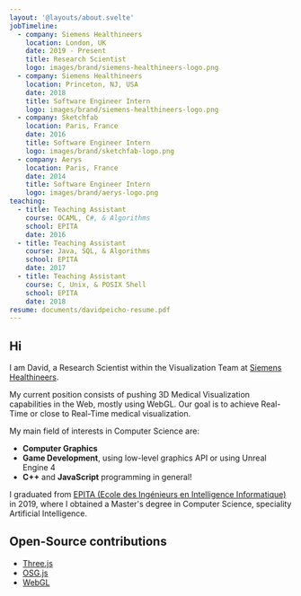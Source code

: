 ```yaml
---
layout: '@layouts/about.svelte'
jobTimeline:
  - company: Siemens Healthineers
    location: London, UK
    date: 2019 - Present
    title: Research Scientist
    logo: images/brand/siemens-healthineers-logo.png
  - company: Siemens Healthineers
    location: Princeton, NJ, USA
    date: 2018
    title: Software Engineer Intern
    logo: images/brand/siemens-healthineers-logo.png
  - company: Sketchfab
    location: Paris, France
    date: 2016
    title: Software Engineer Intern
    logo: images/brand/sketchfab-logo.png
  - company: Aerys
    location: Paris, France
    date: 2014
    title: Software Engineer Intern
    logo: images/brand/aerys-logo.png
teaching:
  - title: Teaching Assistant
    course: OCAML, C#, & Algorithms
    school: EPITA
    date: 2016
  - title: Teaching Assistant
    course: Java, SQL, & Algorithms
    school: EPITA
    date: 2017
  - title: Teaching Assistant
    course: C, Unix, & POSIX Shell
    school: EPITA
    date: 2018
resume: documents/davidpeicho-resume.pdf
---
```


## Hi

I am David, a Research Scientist within the Visualization Team at
[Siemens Healthineers](https://www.siemens-healthineers.com/).

My current position consists of pushing 3D Medical Visualization
capabilities in the Web, mostly using WebGL. Our goal is to achieve Real-Time
or close to Real-Time medical visualization.

My main field of interests in Computer Science are:
* **Computer Graphics**
* **Game Development**, using low-level graphics API or using Unreal Engine 4
* **C++** and **JavaScript** programming in general!

I graduated from [EPITA (Ecole des Ingénieurs en Intelligence Informatique)](https://www.epita.fr/en) in 2019,
where I obtained a Master's degree in Computer Science, speciality Artificial Intelligence.

## Open-Source contributions

* [Three.js](https://github.com/mrdoob/three.js/)
* [OSG.js](https://github.com/cedricpinson/osgjs)
* [WebGL](https://github.com/KhronosGroup/WebGL)
